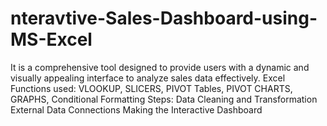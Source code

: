 # nteravtive-Sales-Dashboard-using-MS-Excel
It is a comprehensive tool designed to provide users with a dynamic and visually appealing interface to analyze sales data effectively.  Excel Functions used: VLOOKUP, SLICERS, PIVOT Tables, PIVOT CHARTS, GRAPHS, Conditional Formatting  Steps:  Data Cleaning and Transformation External Data Connections Making the Interactive Dashboard
